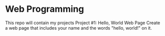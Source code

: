 # Web Programming
This repo will contain my projects 
Project #1: Hello, World Web Page
Create a web page that includes your name and the words "hello, world!" on it. 
